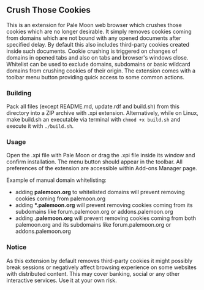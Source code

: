 ## Crush Those Cookies
This is an extension for Pale Moon web browser which crushes those cookies which are no longer desirable. It simply removes cookies coming from domains which are not bound with any opened documents after specified delay. By default this also includes third-party cookies created inside such documents. Cookie crushing is triggered on changes of domains in opened tabs and also on tabs and browser's windows close. Whitelist can be used to exclude domains, subdomains or basic wildcard domains from crushing cookies of their origin. The extension comes with a toolbar menu button providing quick access to some common actions.

### Building
Pack all files (except README.md, update.rdf and build.sh) from this directory into a ZIP archive with .xpi extension. Alternatively, while on Linux, make build.sh an executable via terminal with `chmod +x build.sh` and execute it with `./build.sh`.

### Usage
Open the .xpi file with Pale Moon or drag the .xpi file inside its window and confirm installation. The menu button should appear in the toolbar. All preferences of the extension are accessible within Add-ons Manager page.

Example of manual domain whitelisting:
- adding __palemoon.&#8203;org__ to whitelisted domains will prevent removing cookies coming from palemoon.org
- adding __*.palemoon.org__ will prevent removing cookies coming from its subdomains like forum.palemoon.org or addons.palemoon.org
- adding __.palemoon.org__ will prevent removing cookies coming from both palemoon.org and its subdomains like forum.palemoon.org or addons.palemoon.org

### Notice
As this extension by default removes third-party cookies it might possibly break sessions or negatively affect browsing experience on some websites with distributed content. This may cover banking, social or any other interactive services. Use it at your own risk.